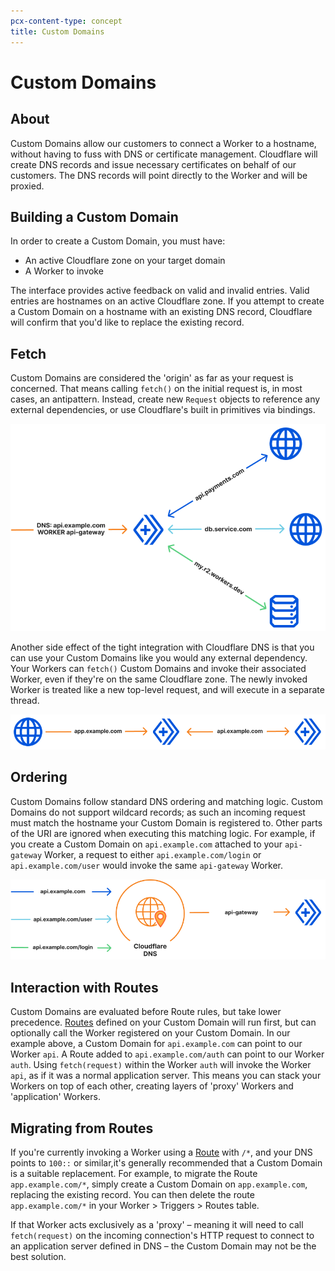 ```yaml
---
pcx-content-type: concept
title: Custom Domains
---
```


# Custom Domains

## About
Custom Domains allow our customers to connect a Worker to a hostname, without having to fuss with DNS or certificate management. Cloudflare will create DNS records and issue necessary certificates on behalf of our customers. The DNS records will point directly to the Worker and will be proxied.

## Building a Custom Domain
In order to create a Custom Domain, you must have:
* An active Cloudflare zone on your target domain
* A Worker to invoke

The interface provides active feedback on valid and invalid entries. Valid entries are hostnames on an active Cloudflare zone. If you attempt to create a Custom Domain on a hostname with an existing DNS record, Cloudflare will confirm that you'd like to replace the existing record.

## Fetch
Custom Domains are considered the 'origin' as far as your request is concerned. That means calling `fetch()` on the initial request is, in most cases, an antipattern. Instead, create new `Request` objects to reference any external dependencies, or use Cloudflare's built in primitives via bindings.

![Workers can use the fetch API to request external dependencies](./media/custom-domains-dependencies.png)

Another side effect of the tight integration with Cloudflare DNS is that you can use your Custom Domains like you would any external dependency. Your Workers can `fetch()` Custom Domains and invoke their associated Worker, even if they're on the same Cloudflare zone. The newly invoked Worker is treated like a new top-level request, and will execute in a separate thread.

![Custom Domains can stack on top of each other, like any external dependencies](./media/custom-domains-subrequest.png)

## Ordering
Custom Domains follow standard DNS ordering and matching logic. Custom Domains do not support wildcard records; as such an incoming request must match the hostname your Custom Domain is registered to. Other parts of the URI are ignored when executing this matching logic. For example, if you create a Custom Domain on `api.example.com` attached to your `api-gateway` Worker, a request to either `api.example.com/login` or `api.example.com/user` would invoke the same `api-gateway` Worker.

![Custom Domains follow standard DNS ordering and matching logic](./media/custom-domains-api-gateway.png)

## Interaction with Routes
Custom Domains are evaluated before Route rules, but take lower precedence. [Routes](/workers/platform/routing/routes) defined on your Custom Domain will run first, but can optionally call the Worker registered on your Custom Domain. In our example above, a Custom Domain for `api.example.com` can point to our Worker `api`. A Route added to `api.example.com/auth` can point to our Worker `auth`. Using `fetch(request)` within the Worker `auth` will invoke the Worker `api`, as if it was a normal application server. This means you can stack your Workers on top of each other, creating layers of 'proxy' Workers and 'application' Workers.

## Migrating from Routes
If you're currently invoking a Worker using a [Route](/workers/platform/routing/routes) with `/*`, and your DNS points to `100::` or similar,it's generally recommended that a Custom Domain is a suitable replacement. For example, to migrate the Route `app.example.com/*`, simply create a Custom Domain on `app.example.com`, replacing the existing record. You can then delete the route `app.example.com/*` in your Worker > Triggers > Routes table.

If that Worker acts exclusively as a 'proxy' – meaning it will need to call `fetch(request)` on the incoming connection's HTTP request to connect to an application server defined in DNS – the Custom Domain may not be the best solution.
